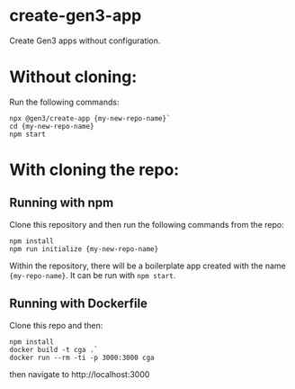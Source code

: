 # create-gen3-app
Create Gen3 apps without configuration.

# Without cloning:
Run the following commands:
```
npx @gen3/create-app {my-new-repo-name}`
cd {my-new-repo-name}
npm start
```

# With cloning the repo:
## Running with npm
Clone this repository and then run the following commands from the repo:
```
npm install
npm run initialize {my-new-repo-name}
```
Within the repository, there will be a boilerplate app created with the name `{my-repo-name}`.
It can be run with `npm start`.

## Running with Dockerfile

Clone this repo and then:
```
npm install
docker build -t cga .`
docker run --rm -ti -p 3000:3000 cga
```

then navigate to http://localhost:3000
